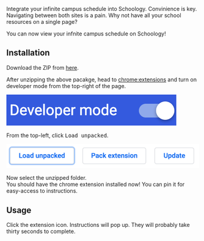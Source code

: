 Integrate your infinite campus schedule into Schoology. Convinience is key. Navigating between both sites is a pain. Why not have all your school resources on a single page?

You can now view your infnite campus schedule on Schoology!

## Installation

Download the ZIP from [here](https://github.com/Harker-Hackers/schoology-schedule/archive/1.1.1.zip).

After unzipping the above pacakge, head to [chrome:extensions](chrome://extensions) and turn on developer mode from the top-right of the page.

![](../images/dev.png)

From the top-left, click <kbd>Load unpacked</kbd>.

![](../images/unpacked.png)

Now select the unzipped folder. \
You should have the chrome extension installed now! You can pin it for easy-access to instructions.

## Usage
Click the extension icon. Instructions will pop up. They will probably take thirty seconds to complete.
